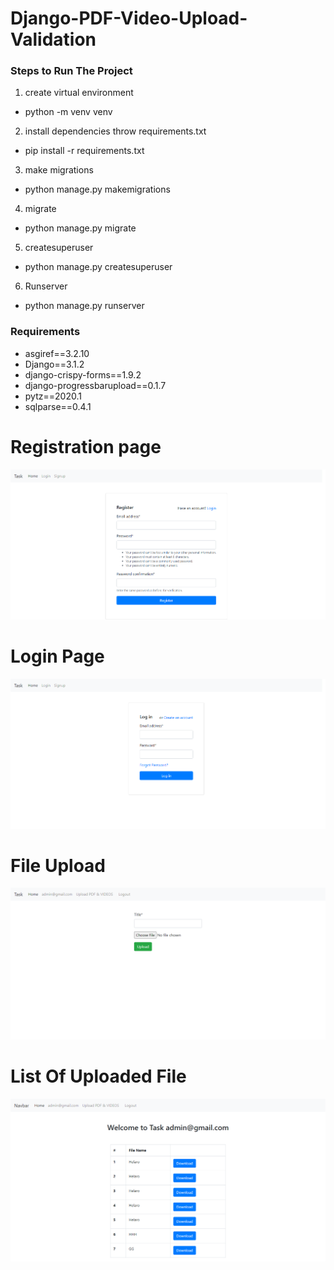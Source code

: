# Django-PDF-Video-Upload-Validation
### Steps to Run The Project
1. create virtual environment
- python -m venv venv
2. install dependencies throw requirements.txt
- pip install -r requirements.txt
3. make migrations 
- python manage.py makemigrations
4. migrate
- python manage.py migrate
5. createsuperuser
- python manage.py createsuperuser
6. Runserver
- python manage.py runserver


### Requirements
- asgiref==3.2.10
- Django==3.1.2
- django-crispy-forms==1.9.2
- django-progressbarupload==0.1.7
- pytz==2020.1
- sqlparse==0.4.1

# Registration page
![alt text](https://github.com/rajpatel-rp7/Drc-System-Task/blob/master/screeshoots/registration.png)

# Login Page
![alt text](https://github.com/rajpatel-rp7/Drc-System-Task/blob/master/screeshoots/login.png)

# File Upload
![alt text](https://github.com/rajpatel-rp7/Drc-System-Task/blob/master/screeshoots/file%20upload.png)

# List Of Uploaded File
![alt text](https://github.com/rajpatel-rp7/Drc-System-Task/blob/master/screeshoots/uploaded%20file.png)
